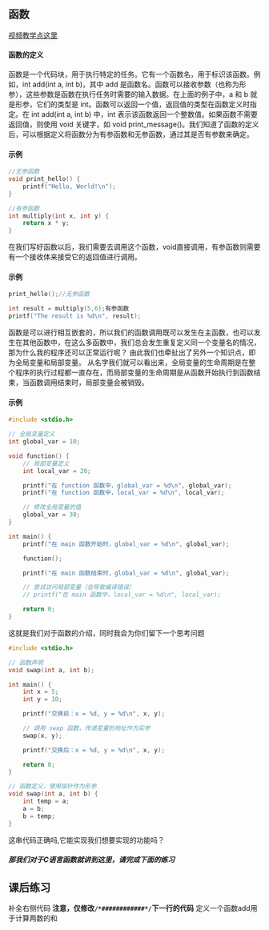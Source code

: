 ## 函数
[视频教学点这里](https://www.douyin.com/user/self?from_tab_name=main&modal_id=7407384108671716643&showTab=post)
#### 函数的定义
函数是一个代码块，用于执行特定的任务。它有一个函数名，用于标识该函数。例如，int add(int a, int b)，其中 add 是函数名。函数可以接收参数（也称为形参），这些参数是函数在执行任务时需要的输入数据。在上面的例子中，a 和 b 就是形参，它们的类型是 int。函数可以返回一个值，返回值的类型在函数定义时指定。在 int add(int a, int b) 中，int 表示该函数返回一个整数值。如果函数不需要返回值，则使用 void 关键字，如 void print_message()。我们知道了函数的定义后，可以根据定义将函数分为有参函数和无参函数，通过其是否有参数来确定。
#### 示例
```c
//无参函数
void print_hello() {
    printf("Hello, World!\n");
}

//有参函数
int multiply(int x, int y) {
    return x * y;
}
```
在我们写好函数以后，我们需要去调用这个函数，void直接调用，有参函数则需要有一个接收体来接受它的返回值进行调用。
#### 示例
```c
print_hello();//无参函数

int result = multiply(5,6);有参函数
printf("The result is %d\n", result);
```
函数是可以进行相互嵌套的，所以我们的函数调用既可以发生在主函数，也可以发生在其他函数中，在这么多函数中，我们总会发生重复定义同一个变量名的情况，那为什么我的程序还可以正常运行呢？
由此我们也牵扯出了另外一个知识点，即为全局变量和局部变量。
从名字我们就可以看出来，全局变量的生命周期是在整个程序的执行过程都一直存在，而局部变量的生命周期是从函数开始执行到函数结束，当函数调用结束时，局部变量会被销毁。
#### 示例
```c
#include <stdio.h>

// 全局变量定义
int global_var = 10;

void function() {
    // 局部变量定义
    int local_var = 20;

    printf("在 function 函数中，global_var = %d\n", global_var);
    printf("在 function 函数中，local_var = %d\n", local_var);

    // 修改全局变量的值
    global_var = 30;
}

int main() {
    printf("在 main 函数开始时，global_var = %d\n", global_var);

    function();

    printf("在 main 函数结束时，global_var = %d\n", global_var);

    // 尝试访问局部变量（会导致编译错误）
    // printf("在 main 函数中，local_var = %d\n", local_var);

    return 0;
}
```
这就是我们对于函数的介绍，同时我会为你们留下一个思考问题
```c
#include <stdio.h>

// 函数声明
void swap(int a, int b);

int main() {
    int x = 5;
    int y = 10;

    printf("交换前：x = %d, y = %d\n", x, y);

    // 调用 swap 函数，传递变量的地址作为实参
    swap(x, y);

    printf("交换后：x = %d, y = %d\n", x, y);

    return 0;
}

// 函数定义，使用指针作为形参
void swap(int a, int b) {
    int temp = a;
    a = b;
    b = temp;
}
```
这串代码正确吗,它能实现我们想要实现的功能吗？
##### 那我们对于C语言函数就讲到这里，请完成下面的练习
## 课后练习
补全右侧代码
**注意，仅修改`/*############*/`下一行的代码**
定义一个函数add用于计算两数的和
